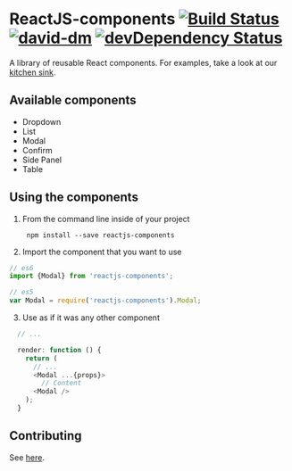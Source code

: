 # ReactJS-components [![Build Status](https://travis-ci.org/mesosphere/reactjs-components.svg?branch=master)](https://travis-ci.org/mesosphere/reactjs-components) [![david-dm](https://david-dm.org/mesosphere/reactjs-components.svg)](https://david-dm.org/mesosphere/reactjs-components) [![devDependency Status](https://david-dm.org/mesosphere/reactjs-components/dev-status.svg)](https://david-dm.org/mesosphere/reactjs-components#info=devDependencies)

A library of reusable React components. For examples, take a look at our
[kitchen sink](http://mesosphere.github.io/reactjs-components/).

## Available components
* Dropdown
* List
* Modal
* Confirm
* Side Panel
* Table

## Using the components


1. From the command line inside of your project

        npm install --save reactjs-components

2. Import the component that you want to use

  ```js
  // es6
  import {Modal} from 'reactjs-components';

  // es5
  var Modal = require('reactjs-components').Modal;
  ```


3. Use as if it was any other component

  ```js
    // ...

    render: function () {
      return (
        // ...
        <Modal ...{props}>
          // Content
        <Modal />
      );
    }
  ```


## Contributing
See [here](https://github.com/mesosphere/reactjs-components/blob/master/CONTRIBUTING.md).
